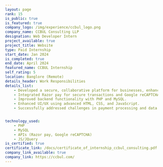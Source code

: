 ```yaml
---
layout: page
rank: 15 
is_public: true
is_featured: true 
company_logo: /img/experience/ccbul_logo.png
company_name: CCBUL Consulting LLP
designation: Web Developer Intern
project_available: true 
project_title: Website
type: Paid Internship 
start_date: Jan 2024
is_completed: true
end_date: April 2024
featured_name: CCBUL Internship
self_rating: 5
location: Banglore (Remote)
details_header: Work Responsibilities
details_list:
    - Developed a secure, collaborative platform for businesses, enhancing interdepartmental work.
    - Integrated Razor pay for secure transactions and Google reCAPTCHA for spam protection.
    - Improved backend functionality with PHP and MySQL.
    - Enhanced UI/UX using advanced HTML, CSS, and JavaScript.
    - Successfully addressed challenges in payment processing and data management. 


technology_used: 
    - PHP
    - MySQL
    - APIs (Razor pay, Google reCAPTCHA)
    - JS/JQuery
is_certified: true 
certificate_link: /docs/certificate_of_internship_ccbul_consulting.pdf
company_link_available: true
company_link: https://ccbul.com/
---
```

